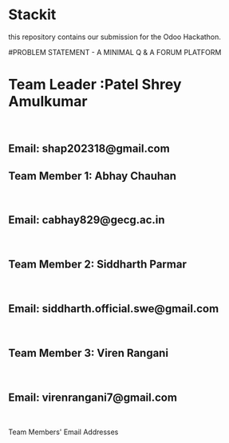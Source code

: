 # Stackit
this repository contains our submission for the Odoo Hackathon.

#PROBLEM STATEMENT - A MINIMAL Q & A FORUM PLATFORM
<h1>Team Leader :Patel Shrey Amulkumar</h1><br>
<h2>Email: shap202318@gmail.com<br>
<h2>Team Member 1: Abhay Chauhan</h2><br>
<h2>Email: cabhay829@gecg.ac.in</h2><br>
<h2>Team Member 2: Siddharth Parmar</h2><br>
<h2>Email: siddharth.official.swe@gmail.com</h2><br>
<h2>Team Member 3: Viren Rangani</h2><br>
<h2>Email: virenrangani7@gmail.com</h2><br>


 






Team Members' Email Addresses
